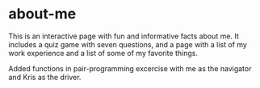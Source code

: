 # about-me
This is an interactive page with fun and informative facts about me. It includes a quiz game with seven questions, and a page with a list of my work experience and a list of some of my favorite things.

Added functions in pair-programming excercise with me as the navigator and Kris as the driver.